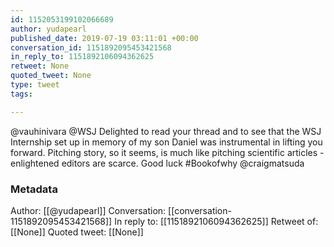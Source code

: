 ```yaml
---
id: 1152053199102066689
author: yudapearl
published_date: 2019-07-19 03:11:01 +00:00
conversation_id: 1151892095453421568
in_reply_to: 1151892106094362625
retweet: None
quoted_tweet: None
type: tweet
tags:

---
```


@vauhinivara @WSJ Delighted to read your thread and to see that the WSJ Internship set up in memory of my son Daniel was instrumental in lifting you forward. Pitching story, so it seems, is much like pitching scientific articles - enlightened editors are scarce. Good luck #Bookofwhy @craigmatsuda

### Metadata

Author: [[@yudapearl]]
Conversation: [[conversation-1151892095453421568]]
In reply to: [[1151892106094362625]]
Retweet of: [[None]]
Quoted tweet: [[None]]
